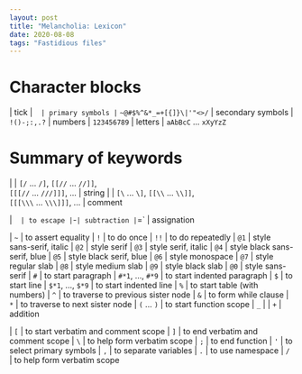```yaml
---
layout: post
title: "Melancholia: Lexicon"
date: 2020-08-08
tags: "Fastidious files"
---
```


# Character blocks

| tick | ` ` `
| primary symbols | ` `~@#$%^&*_=+[{]}\|'"<>/`
| secondary symbols | `!()-;:,.?`
| numbers | `123456789`
| letters | `aAbBcC` ... `xXyYzZ`

# Summary of keywords

| | `[/` ... `/]`, `[[//` ... `//]]`, <br> `[[[//` ... `///]]]`, ... | string
| | `[\` ... `\]`, `[[\\` ... `\\]]`, <br> `[[[\\\` ... `\\\]]]`, ... | comment


| ` ` ` | to escape
| `-` | subtraction
| `=` | assignation

| `~` | to assert equality
| `!` | to do once
| `!!` | to do repeatedly
| `@1` | style sans-serif, italic
| `@2` | style serif
| `@3` | style serif, italic
| `@4` | style black sans-serif, blue
| `@5` | style black serif, blue
| `@6` | style monospace
| `@7` | style regular slab
| `@8` | style medium slab
| `@9` | style black slab
| `@0` | style sans-serif
| `#` | to start paragraph
| `#*1`, ..., `#*9` | to start indented paragraph
| `$` | to start line
| `$*1`, ..., `$*9` | to start indented line
| `%` | to start table (with numbers)
| `^` | to traverse to previous sister node
| `&` | to form while clause
| `*` | to traverse to next sister node
| `(` ... `)` | to start function scope
| `_` | 
| `+` | addition

| `[` | to start verbatim and comment scope
| `]` | to end verbatim and comment scope
| `\` | to help form verbatim scope
| `;` | to end function
| `'` | to select primary symbols
| `,` | to separate variables
| `.` | to use namespace
| `/` | to help form verbatim scope

